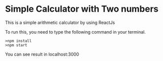 # Simple Calculator with Two numbers

This is a simple arithmetic calculator by using ReactJs

To run this, you need to type the following command in your terminal.
```
>npm install
>npm start
```

You can see result in localhost:3000
